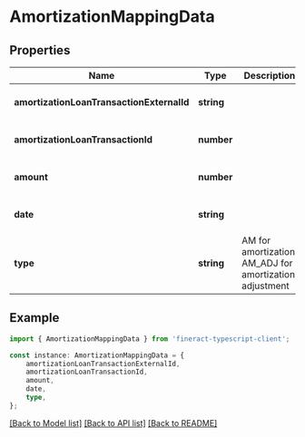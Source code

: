# AmortizationMappingData


## Properties

Name | Type | Description | Notes
------------ | ------------- | ------------- | -------------
**amortizationLoanTransactionExternalId** | **string** |  | [optional] [default to undefined]
**amortizationLoanTransactionId** | **number** |  | [optional] [default to undefined]
**amount** | **number** |  | [optional] [default to undefined]
**date** | **string** |  | [optional] [default to undefined]
**type** | **string** | AM for amortization, AM_ADJ for amortization adjustment | [optional] [default to undefined]

## Example

```typescript
import { AmortizationMappingData } from 'fineract-typescript-client';

const instance: AmortizationMappingData = {
    amortizationLoanTransactionExternalId,
    amortizationLoanTransactionId,
    amount,
    date,
    type,
};
```

[[Back to Model list]](../README.md#documentation-for-models) [[Back to API list]](../README.md#documentation-for-api-endpoints) [[Back to README]](../README.md)
